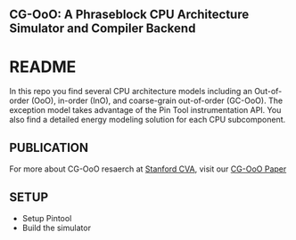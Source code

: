 ## CG-OoO: A Phraseblock CPU Architecture Simulator and Compiler Backend

# README #

In this repo you find several CPU architecture models including an Out-of-order (OoO), in-order (InO), and coarse-grain out-of-order (GC-OoO). The exception model takes advantage of the Pin Tool instrumentation API. You also find a detailed energy modeling solution for each CPU subcomponent.

## PUBLICATION ##
For more about CG-OoO resaerch at [Stanford CVA](http://cva.stanford.edu), visit our [CG-OoO Paper](https://dl.acm.org/doi/abs/10.1145/3151034)

## SETUP ##

* Setup Pintool
* Build the simulator
